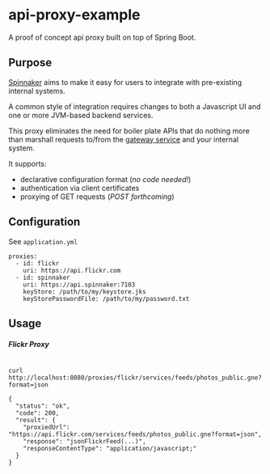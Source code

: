# api-proxy-example

A proof of concept api proxy built on top of Spring Boot.

## Purpose

[Spinnaker](https://www.spinnaker.io) aims to make it easy for users to integrate with pre-existing internal systems.

A common style of integration requires changes to both a Javascript UI and one or more JVM-based backend services.

This proxy eliminates the need for boiler plate APIs that do nothing more than marshall requests to/from the
[gateway service](https://www.spinnaker.io/reference/architecture/) and your internal system.

It supports:

- declarative configuration format (_no code needed!_)
- authentication via client certificates 
- proxying of GET requests (_POST forthcoming_) 

## Configuration

See `application.yml`

```
proxies:
  - id: flickr
    uri: https://api.flickr.com
  - id: spinnaker
    uri: https://api.spinnaker:7103
    keyStore: /path/to/my/keystore.jks
    keyStorePasswordFile: /path/to/my/password.txt
```

## Usage

##### Flickr Proxy

```

curl http://localhost:8080/proxies/flickr/services/feeds/photos_public.gne?format=json
 
{
  "status": "ok",
  "code": 200,
  "result": {
    "proxiedUrl": "https://api.flickr.com/services/feeds/photos_public.gne?format=json",
    "response": "jsonFlickrFeed(...)",
    "responseContentType": "application/javascript;"
  }
}
```


